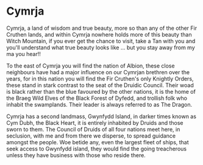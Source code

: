 # Cymrja

Cymrja, a land of wisdom and true beauty, more so than any of the other Fir Cruthen lands, and within Cymrja nowhere holds more of this beauty than Witch Mountain, if you ever get the chance to visit, take a Tan with you and you'll understand what true beauty looks like ... but you stay away from my ma you hear!!

To the east of Cymrja you will find the nation of Albion, these close neighbours have had a major influence on our Cymrjan brethren over the years, for in this nation you will find the Fir Cruthen's only Knightly Orders, these stand in stark contrast to the seat of the Druidic Council.
Their woad is black rather than the blue favoured by the other nations, it is the home of the Braeg Wild Elves of the Black Forest of Dyfedd, and trollish folk who inhabit the swamplands. Their leader is always referred to as The Dragon.

Cymrja has a second landmass, Gwynfydd Island, in darker times known as Cym Dubh, the Black Heart, it is entirely inhabited by Druids and those sworn to them. The Council of Druids of all four nations meet here, in seclusion, with me and from there we disperse, to spread guidance amongst the people.
Woe betide any, even the largest fleet of ships, that seek access to Gwynfydd island, they would find the going treacherous unless they have business with those who reside there.
